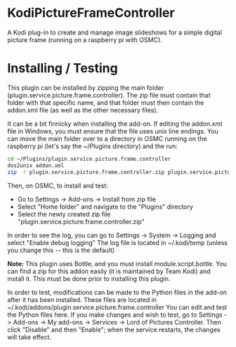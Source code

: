 # KodiPictureFrameController
A Kodi plug-in to create and manage image slideshows for a simple digital picture frame (running on a raspberry pi with OSMC).

# Installing / Testing
This plugin can be installed by zipping the main folder (plugin.service.picture.frame.controller). The zip file must contain that folder with
that specific name, and that folder must then contain the addon.xml file (as well as the other necessary files).

It can be a bit finnicky when installing the add-on. If editing the addon.xml file in Windows, you must ensure that the file uses unix line endings.
You can move the main folder over to a directory in OSMC running on the raspberry pi (let's say the ~/Plugins directory) and the run:

```bash
cd ~/Plugins/plugin.service.picture.frame.controller
dos2unix addon.xml
zip -r plugin.service.picture.frame.controller.zip plugin.service.picture.frame.controller
```

Then, on OSMC, to install and test:

* Go to Settings -> Add-ons -> Install from zip file
* Select "Home folder" and navigate to the "Plugins" directory
* Select the newly created zip file "plugin.service.picture.frame.controller.zip"

In order to see the log, you can go to Settings -> System -> Logging and select "Enable debug logging"
The log file is located in ~/.kodi/temp (unless you change this -- this is the default)

**Note:** This plugin uses Bottle, and you must install module.script.bottle. You can find a zip for this addon easily (it is maintained by Team Kodi) and install it. 
This must be done prior to installing this plugin.

In order to test, modifications can be made to the Python files in the add-on after it has been installed. These files are located in ~/.kodi/addons/plugin.service.picture.frame.controller
You can edit and test the Python files here. If you make changes and wish to test, go to Settings -> Add-ons -> My add-ons -> Services -> Lord of Pictures Controller.
Then click "Disable" and then "Enable"; when the service restarts, the changes will take effect.
